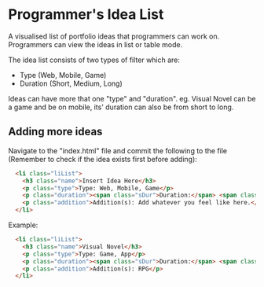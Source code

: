 # Programmer's Idea List
A visualised list of portfolio ideas that programmers can work on. Programmers can view the ideas in list or table mode.

The idea list consists of two types of filter which are:
- Type (Web, Mobile, Game)
- Duration (Short, Medium, Long)

Ideas can have more that one "type" and "duration".
eg. Visual Novel can be a game and be on mobile, its' duration can also be from short to long.

## Adding more ideas
Navigate to the "index.html" file and commit the following to the file (Remember to check if the idea exists first before adding):

```html
  <li class="liList">
    <h3 class="name">Insert Idea Here</h3>
    <p class="type">Type: Web, Mobile, Game</p>
    <p class="duration"><span class="sDur">Duration:</span> <span class="sDir">Short, Medium, Long</span></p>
    <p class="addition">Addition(s): Add whatever you feel like here.</p>
  </li>
```

Example:
```html
  <li class="liList">
    <h3 class="name">Visual Novel</h3>
    <p class="type">Type: Game, App</p>
    <p class="duration"><span class="sDur">Duration:</span> <span class="sDir">Short, Medium, Long</span></p>
    <p class="addition">Addition(s): RPG</p>
  </li>
```
